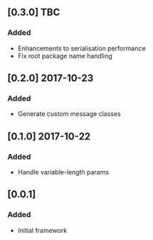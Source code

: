 ## [0.3.0] TBC

### Added

- Enhancements to serialisation performance
- Fix root package name handling

## [0.2.0] 2017-10-23

### Added

- Generate custom message classes

## [0.1.0] 2017-10-22

### Added

- Handle variable-length params


## [0.0.1]

### Added

- Initial framework